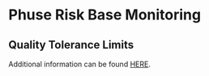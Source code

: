 # Phuse Risk Base Monitoring

## Quality Tolerance Limits

Additional information can be found [HERE](https://advance.phuse.global/display/WEL/Quality+Tolerance+Limits).
